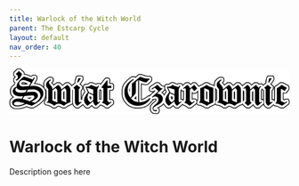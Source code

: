 ```yaml
---
title: Warlock of the Witch World
parent: The Estcarp Cycle
layout: default
nav_order: 40
---
```


![Witch World](../../assets/img/swiat_czarownic.png "Witch World")

# Warlock of the Witch World

Description goes here
